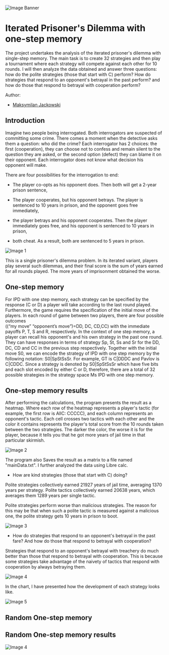 
![Image Banner](baner.gif)
# Iterated Prisoner's Dilemma with one-step memory

The project undertakes the analysis of the iterated prisoner's dilemma with single-step memory. The main task is to create 32 strategies and then play a tournament where each strategy will compete against each other for 10 rounds. I will then analyze the data obtained and answer three questions: how do the polite strategies (those that start with C) perform? How do strategies that respond to an opponent's betrayal in the past perform? and how do those that respond to betrayal with cooperation perform?

Author:
- [Maksymilan Jackowski](https://github.com/makjac)

## Introduction

Imagine two people being interrogated. Both interrogators are suspected of committing some crime. There comes a moment when the detective asks them a question: who did the crime? Each interrogator has 2 choices: the first (cooperation), they can choose not to confess and remain silent to the question they are asked, or the second option (defect) they can blame it on their opponent. Each interrogator does not know what decision his opponent will make.

There are four possibilities for the interrogation to end:

- The player co-opts as his opponent does. Then both will get a 2-year prison sentence,

- The player cooperates, but his opponent betrays. The player is sentenced to 10 years in prison, and the opponent goes free immediately,

- the player betrays and his opponent cooperates. Then the player immediately goes free, and his opponent is sentenced to 10 years in prison,

- both cheat. As a result, both are sentenced to 5 years in prison.

![Image 1](img1.png)

This is a single prisoner's dilemma problem. In its iterated variant, players play several such dilemmas, and their final score is the sum of years earned for all rounds played. The more years of imprisonment obtained the worse.
## One-step memory

For IPD with one step memory, each strategy can be specified by the response (C or D) a player will take according to the last round played. Furthermore, the game requires the specification of the initial move  of  the  players.  In  each  round  of  game  between  two  players,  there  are  four  possible  outcomes  
((“my  move”      “opponent’s  move”)=DD,  DC,  CD,CC)  with  the  immediate  payoffs  P,  T,  S  and  R, respectively. In the context of one step memory, a player can recall his opponent's and his own strategy in  the  past  one  round.  They  can  have  responses  in  terms  of  strategy  ࣭Sp, St, Ss and Sr  for  the  DD, DC,  CD  and  CC  in  the  previous  step  respectively.  Together  with  the  initial  move S0,  we  can  encode  the strategy of IPD with one step memory by the following notation: S0|SpStSsSr. For example, GT is C|DDDC  and  Pavlov  is  C|CDDC.  Since  a  strategy  is  denoted  by S0|SpStSsSr which  have  five  bits and each slot encoded by either C or D, therefore, there are a total of 32 possible strategies in the strategy space Ms IPD with one step memory. 
## One-step memory results

After performing the calculations, the program presents the result as a heatmap. Where each row of the heatmap represents a player's tactic (for example, the first row is AllC: CCCCC), and each column represents an opponent's tactic. Each cell crosses two tactics with each other and the color it contains represents the player's total score from the 10 rounds taken between the two strategies. The darker the color, the worse it is for the player, because it tells you that he got more years of jail time in that particular skirmish.

![Image 2](mainResault.png)

The program also Saves the result as a matrix to a file named "mainData.txt". I further analyzed the data using Libre calc.

- How are kind strategies (those that start with C) doing?

Polite strategies collectively earned 21927 years of jail time, averaging 1370 years per strategy. Polite tactics collectively earned 20638 years, which averages them 1289 years per single tactic.

Polite strategies perform worse than malicious strategies. The reason for this may be that when such a polite tactic is measured against a malicious one, the polite strategy gets 10 years in prison to boot.

![Image 3](question1.png)

- How do strategies that respond to an opponent's betrayal in the past fare? And how do those that respond to betrayal with cooperation?

Strategies that respond to an opponent's betrayal with treachery do much better than those that respond to betrayal with cooperation. This is because some strategies take advantage of the naivety of tactics that respond with cooperation by always betraying them.

![Image 4](question2.png)

In the chart, I have presented how the development of each strategy looks like.

![Image 5](IPD.svg)

## Random One-step memory
## Random One-step memory results

![Image 4](generationfrom0to100.gif)